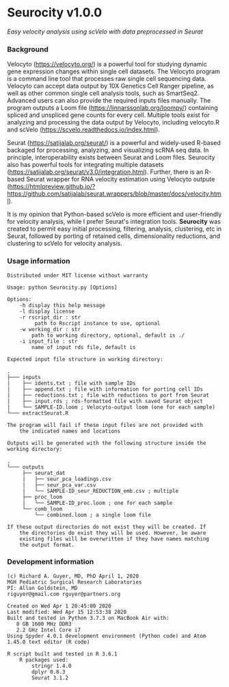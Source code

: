 # Seurocity v1.0.0
*Easy velocity analysis using scVelo with data preprocessed in Seurat*

### Background
Velocyto (https://velocyto.org/) is a powerful tool for studying dynamic gene expression changes within single cell datasets. The Velocyto program is a command line tool that processes raw single cell sequencing data. Velocyto can accept data output by 10X Genetics Cell Ranger pipeline, as well as other common single cell analysis tools, such as SmartSeq2. Advanced users can also provide the required inputs files manually. The program outputs a Loom file (https://linnarssonlab.org/loompy/) containing spliced and unspliced gene counts for every cell. Multiple tools exist for analyzing and processing the data output by Velocyto, including velocyto.R and scVelo (https://scvelo.readthedocs.io/index.html). 

Seurat (https://satijalab.org/seurat/) is a powerful and widely-used R-based backaged for processing, analyzing, and visualizing scRNA seq data. In principle, interoperability exists between Seurat and Loom files. Seurocity also has powerful tools for integrating multiple datasets (https://satijalab.org/seurat/v3.0/integration.html). Further, there is an R-based Seurat wrapper for RNA velocity estimation using Velocyto outpute (https://htmlpreview.github.io/?https://github.com/satijalab/seurat.wrappers/blob/master/docs/velocity.html). 

It is my opinion that Python-based scVelo is more efficient and user-friendly for velocity analysis, while I prefer Seurat's integration tools. **Seurocity** was created to permit easy initial processing, filtering, analysis, clustering, etc in Seurat, followed by porting of retained cells, dimensionality reductions, and clustering to scVelo for velocity analysis.

### Usage information
    Distributed under MIT license without warranty
    
    Usage: python Seurocity.py [Options]
    
    Options: 
        -h display this help message
        -l display license
        -r rscript_dir : str
             path to Rscript instance to use, optional
        -w working_dir : str
            path to working directory, optional, default is ./
        -i input_file : str
            name of input rds file, default is 
    
    Expected input file structure in working directory:
        
    .
    ├─── inputs
    |    ├── idents.txt ; file with sample IDs
    |    ├── append.txt ; file with information for porting cell IDs
    |    ├── reductions.txt ; file with reductions to port from Seurat
    |    ├── input.rds ; rds-formatted file with saved Seurat object
    |    └── SAMPLE-ID.loom ; Velocyto-output loom (one for each sample)
    └─── extractSeurat.R
        
    The program will fail if these input files are not provided with 
        the indicated names and locations
        
    Outputs will be generated with the following structure inside the working directory:
        
    .
    └─── outputs
         ├── seurat_dat 
         |   ├── seur_pca_loadings.csv
         |   ├── seur_pca_var.csv 
         |   └── SAMPLE-ID_seur_REDUCTION_emb.csv ; multiple
         ├── proc_loom 
         |   └── SAMPLE-ID_proc.loom ; one for each sample
         └── comb_loom
             └── combined.loom ; a single loom file 
    
    If these output directories do not exist they will be created. If 
        the directories do exist they will be used. However, be aware 
        existing files will be overwritten if they have names matching 
        the output format.

### Development information
    (c) Richard A. Guyer, MD, PhD April 1, 2020
    MGH Pediatric Surgical Research Laboratories
    PI: Allan Goldstein, MD
    riguyer@gmail.com rguyer@partners.org
    
    Created on Wed Apr 1 20:45:00 2020
    Last modified: Wed Apr 15 12:53:38 2020
    Built and tested in Python 3.7.3 on MacBook Air with:
       8 GB 1600 MHz DDR3
       2.2 GHz Intel Core i7
    Using Spyder 4.0.1 development environment (Python code) and Atom 1.45.0 text editor (R code)
    
    R script built and tested in R 3.6.1
        R packages used:
            stringr 1.4.0 
            dplyr 0.8.3  
            Seurat 3.1.2

